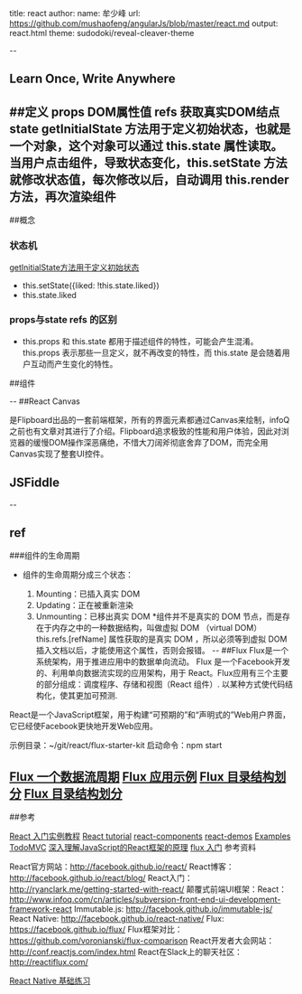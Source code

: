 title: react
author:
  name: 牟少峰
  url: https://github.com/mushaofeng/angularJs/blob/master/react.md
output: react.html
theme: sudodoki/reveal-cleaver-theme

--
## Learn Once, Write Anywhere

##定义 
props DOM属性值 
refs  获取真实DOM结点
state
getInitialState 方法用于定义初始状态，也就是一个对象，这个对象可以通过 this.state 属性读取。当用户点击组件，导致状态变化，this.setState 方法就修改状态值，每次修改以后，自动调用 this.render 方法，再次渲染组件
--

##概念
### 状态机
[getInitialState方法用于定义初始状态](http://msf.tudou.com/react/react-demos/demo07/)
* this.setState({liked: !this.state.liked})
* this.state.liked
### props与state refs 的区别

* this.props 和 this.state 都用于描述组件的特性，可能会产生混淆。
  this.props 表示那些一旦定义，就不再改变的特性，而 this.state 是会随着用户互动而产生变化的特性。

##组件



--
##React Canvas

是Flipboard出品的一套前端框架，所有的界面元素都通过Canvas来绘制，infoQ之前也有文章对其进行了介绍。Flipboard追求极致的性能和用户体验，因此对浏览器的缓慢DOM操作深恶痛绝，不惜大刀阔斧彻底舍弃了DOM，而完全用Canvas实现了整套UI控件。


## JSFiddle

--
## ref

###组件的生命周期

* 组件的生命周期分成三个状态：

	1. Mounting：已插入真实 DOM
	2. Updating：正在被重新渲染
	3. Unmounting：已移出真实 DOM
*组件并不是真实的 DOM 节点，而是存在于内存之中的一种数据结构，叫做虚拟 DOM （virtual DOM）
this.refs.[refName] 属性获取的是真实 DOM ，所以必须等到虚拟 DOM 插入文档以后，才能使用这个属性，否则会报错。
--
##Flux
Flux是一个系统架构，用于推进应用中的数据单向流动。
Flux 是一个Facebook开发的、利用单向数据流实现的应用架构，用于 React。Flux应用有三个主要的部分组成：调度程序、存储和视图（React 组件）.
以某种方式使代码结构化，使其更加可预测.	

React是一个JavaScript框架，用于构建“可预期的”和“声明式的”Web用户界面，它已经使Facebook更快地开发Web应用。

示例目录：~/git/react/flux-starter-kit
启动命令：npm start 

[Flux 一个数据流周期](src/img/flux/flux.png)
[Flux 应用示例](http://localhost:8000)
[Flux 目录结构划分](http://react.nodejs-china.org/t/fluxde-mu-lu-jie-gou-gai-heng-xiang-hua-fen-huan-shi-zong-xiang-hua-fen-ni/938)
[Flux 目录结构划分](src/img/flux/Directory_Structure.png)
--

##参考

[React 入门实例教程](http://www.ruanyifeng.com/blog/2015/03/react.html)
[React tutorial](http://facebook.github.io/react/docs/tutorial.html)
[react-components](http://react-components.com/)
[react-demos](https://github.com/ruanyf/react-demos)
[Examples](https://github.com/facebook/react/wiki/Examples)
[TodoMVC](http://facebook.github.io/flux/docs/todo-list.html)
[深入理解JavaScript的React框架的原理](http://www.jb51.net/article/68808.htm)
[flux  入门](http://www.oschina.net/question/1397765_236546)
参考资料

React官方网站：http://facebook.github.io/react/
React博客：http://facebook.github.io/react/blog/
React入门：http://ryanclark.me/getting-started-with-react/
颠覆式前端UI框架：React：http://www.infoq.com/cn/articles/subversion-front-end-ui-development-framework-react
Immutable.js: http://facebook.github.io/immutable-js/
React Native: http://facebook.github.io/react-native/
Flux: https://facebook.github.io/flux/
Flux框架对比：https://github.com/voronianski/flux-comparison
React开发者大会网站：http://conf.reactjs.com/index.html
React在Slack上的聊天社区：http://reactiflux.com/


[React Native 基础练习](http://segmentfault.com/a/1190000002645929)